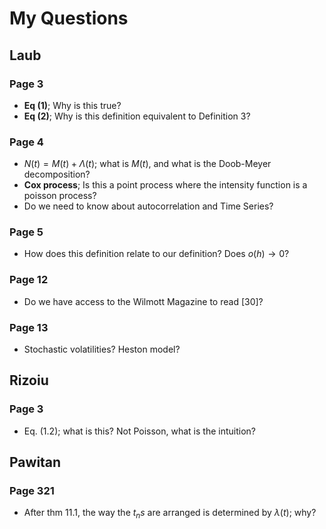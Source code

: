 # My Questions

## Laub

### Page 3

- **Eq (1)**; Why is this true?
- **Eq (2)**; Why is this definition equivalent to Definition 3?

### Page 4

-  $N(t) = M(t) + \Lambda(t)$; what is $M(t)$, and what is the Doob-Meyer decomposition?
-  **Cox process**; Is this a point process where the intensity function is a poisson process?
- Do we need to know about autocorrelation and Time Series?

### Page 5
- How does this definition relate to our definition? Does $o(h) \to 0$?

### Page 12
- Do we have access to the Wilmott Magazine to read [30]?

### Page 13
- Stochastic volatilities? Heston model?

## Rizoiu

### Page 3
- Eq. (1.2); what is this? Not Poisson, what is the intuition?
  
## Pawitan

### Page 321
- After thm 11.1, the way the $t_ns$ are arranged is determined by $\lambda(t)$; why?



